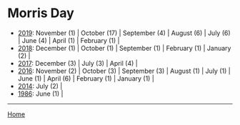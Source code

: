 # Morris Day

  * [2019](./morris-day-2019.md): 
      November (1) | 
      October (17) | 
      September (4) | 
      August (6) | 
      July (6) | 
      June (4) | 
      April (1) | 
      February (1) | 
  * [2018](./morris-day-2018.md): 
      December (1) | 
      October (1) | 
      September (1) | 
      February (1) | 
      January (2) | 
  * [2017](./morris-day-2017.md): 
      December (3) | 
      July (3) | 
      April (4) | 
  * [2016](./morris-day-2016.md): 
      November (2) | 
      October (3) | 
      September (3) | 
      August (1) | 
      July (1) | 
      June (1) | 
      April (6) | 
      February (1) | 
      January (1) | 
  * [2014](./morris-day-2014.md): 
      July (2) | 
  * [1986](./morris-day-1986.md): 
      June (1) | 

----

[Home](../)
